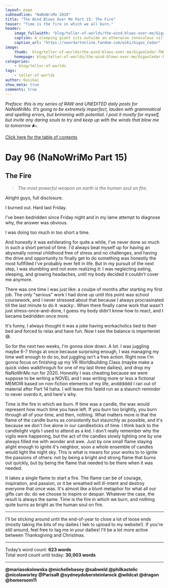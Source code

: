 ```yaml
---
layout: page
subheadline: "NaNoWriMo 2020"
title: "The Wind Blows Over Me Part 15: The Fire"
teaser: "Time is the fire in which we all burn."
header:
    image_fullwidth: "blog/teller-of-worlds/the-wind-blows-over-me/GigasCedar-HEAD.jpg"
    caption: A sleeping giant sits outside an otherwise innoculous village at the outskirts of the virtual realm...
    caption_url: "https://swordartonline.fandom.com/wiki/Gigas_Cedar"
image:
    thumb:  blog/teller-of-worlds/the-wind-blows-over-me/GigasCedar-THUMB.png
    homepage: blog/teller-of-worlds/the-wind-blows-over-me/GigasCedar-RAW.png
categories:
    - blog/teller-of-worlds
tags:   
    - teller-of-worlds
author: Ousikai
show_meta: true
comments: true
---
```

*Preface: this is my series of RAW and UNEDITED daily posts for NaNoWriMo. It’s going to be extremely imperfect, lauden with grammatical and spelling errors, but brimming with potential. I post it mostly for myself, but invite any daring souls to try and keep up with the winds that blow me to tomorrow :wind_face:.*

[Click here for the table of contents]({{site.url}}{{site.baseurl}}/blog/teller-of-worlds/the-wind-blows-over-me-table-of-contents) <br/>

# Day 96 (NaNoWriMo Part 15)     
## The Fire

> *The most powerful weapon on earth is the human soul on fire.*

Alright guys, full disclosure. 

I burned out. Hard last Friday. 

I've been bedridden since Friday night and in my lame attempt to diagnose why, the answer was obvious. 

I was doing too much in too short a time.

And honestly it was exhilerating for quite a while, I've never done so much in such a short period of time. I'd always beat myself up for having an abysmally normal childhood free of stress and no challenges, and having the drive and opportunity to finally get to do something was honestly the most fuflfilled I've probably ever felt in life. But In my pursuit of the next step, I was stumbling and not even realizing it: I was neglecting eating, sleeping, and growing headaches, until my body decided it couldn't cover me anymore.

There was one time I was just like: a coulpe of months after starting my first job. The only "serious" work I had done up until this point was school coursework, and I never stressed about that because I always procrasinated till the last minute to do it :wacky:. When there finally came work that wasn't just stress-once-and-done, I guess my body didn't know how to react, and I became bedridden once more.

It's funny, I always thought it was a joke having workacholics tied to their bed and forced to relax and have fun. Now I see the balance is imperteniet :sweat_smile:.

So for the next two weeks, I'm gonna slow down. A lot. I was juggling maybe 6-7 things at once because surprising enough, I was managing my time well enough to do so, but juggling isn't a free action. Right now I'm gonna focus on finishing up my VR Worldbuilding Class (maybe make a quick video walkthroguh for one of my last three dailies), and drop my NaNoWriMo run for 2020. Honestly I was cheating because we were suppose to be writing a NOVEL and I was writing more or less a fictional MEMOIR based on non-fiction elements of my life, andddddd I ran out of material after Part 14 haha. I will leave this faield run as a staunch reminder to never overdo it, and here's why.

Time is the fire in which we burn. If time was a candle, the wax would represent how much time you have left. If you burn too brightly, you burn through all of your time, and then, nothing. What matters more is that the flame of the candle burns as consistently but staunchly as possible, and it's because we don't live alone in our candlesticks of time. I think back to the candlelight vigils I used to attend as a kid. I don't really remember why the vigils were happening, but the act of the candles slowly lighting one by one always filled me with wonder and awe. Just by one small flame staying alight enough to ignite it's neighbor, soon a whole ensemble of candles would light the night sky. This is what is means for your works to to ignite the passions of others: not by being a bright and strong flame that burns out quickly, but by being the flame that needed to be there when it was needed. 

It takes a single flame to start a fire. The flame can be of courage, inspiration, and passion, or it be wreathed will ill-intent and destroy everyone that once was. It's almost like a blunt metaphor for what all our gifts can do: do we choose to inspire or despair. Whatever the case, the result is always the same. Time is the fire in which we burn, and nothing quite burns as bright as the human soul on fire. 

---

I'll be sticking around until the end-of-year to close a lot of loose ends (mostly taking the bits of my dailies I liek to upload to my website!). If you're still around, feel free to tag me in your dailies! I'll be a lot more active between Thanksgiving and Christmas. 

---

Today’s word count: **623 words** <br/>
Total word count until today: **30,003 words** <br/>

-----

**@mariasokolowska @michellebasey @sabweld @philkastelic @nicolaworley @ParisaR @sydneydobersteinlarock @wildcat @dragon @homeroom11**
